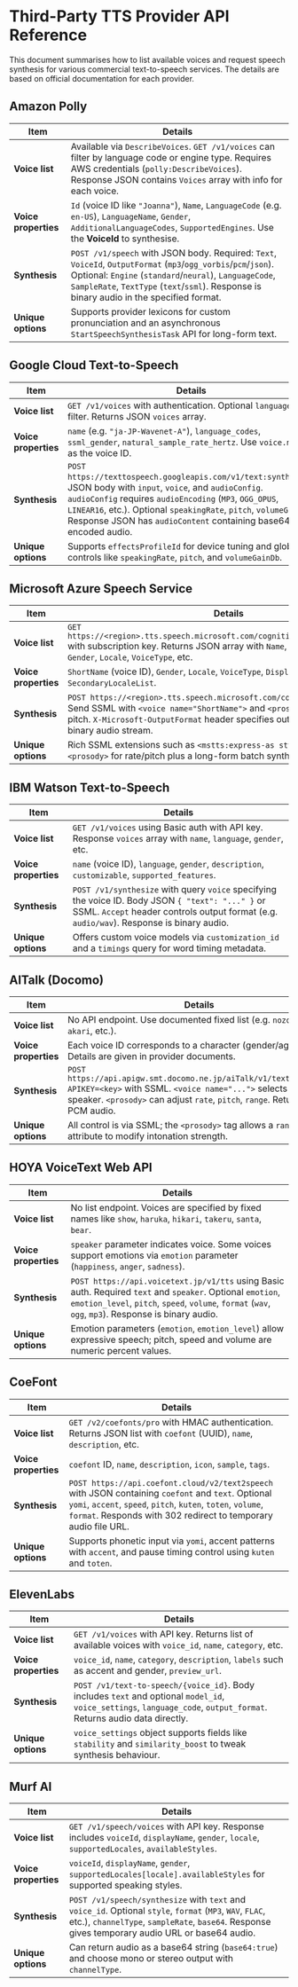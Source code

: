 # Third-Party TTS Provider API Reference

This document summarises how to list available voices and request speech synthesis for various commercial text-to-speech services. The details are based on official documentation for each provider.

## Amazon Polly

| Item | Details |
| ---- | ------- |
| **Voice list** | Available via `DescribeVoices`. `GET /v1/voices` can filter by language code or engine type. Requires AWS credentials (`polly:DescribeVoices`). Response JSON contains `Voices` array with info for each voice. |
| **Voice properties** | `Id` (voice ID like `"Joanna"`), `Name`, `LanguageCode` (e.g. `en-US`), `LanguageName`, `Gender`, `AdditionalLanguageCodes`, `SupportedEngines`. Use the **VoiceId** to synthesise. |
| **Synthesis** | `POST /v1/speech` with JSON body. Required: `Text`, `VoiceId`, `OutputFormat` (`mp3`/`ogg_vorbis`/`pcm`/`json`). Optional: `Engine` (`standard`/`neural`), `LanguageCode`, `SampleRate`, `TextType` (`text`/`ssml`). Response is binary audio in the specified format. |
| **Unique options** | Supports provider lexicons for custom pronunciation and an asynchronous `StartSpeechSynthesisTask` API for long-form text. |

## Google Cloud Text-to-Speech

| Item | Details |
| ---- | ------- |
| **Voice list** | `GET /v1/voices` with authentication. Optional `languageCode` filter. Returns JSON `voices` array. |
| **Voice properties** | `name` (e.g. `"ja-JP-Wavenet-A"`), `language_codes`, `ssml_gender`, `natural_sample_rate_hertz`. Use `voice.name` as the voice ID. |
| **Synthesis** | `POST https://texttospeech.googleapis.com/v1/text:synthesize`. JSON body with `input`, `voice`, and `audioConfig`. `audioConfig` requires `audioEncoding` (`MP3`, `OGG_OPUS`, `LINEAR16`, etc.). Optional `speakingRate`, `pitch`, `volumeGainDb`. Response JSON has `audioContent` containing base64-encoded audio. |
| **Unique options** | Supports `effectsProfileId` for device tuning and global controls like `speakingRate`, `pitch`, and `volumeGainDb`. |

## Microsoft Azure Speech Service

| Item | Details |
| ---- | ------- |
| **Voice list** | `GET https://<region>.tts.speech.microsoft.com/cognitiveservices/voices/list` with subscription key. Returns JSON array with `Name`, `ShortName`, `DisplayName`, `Gender`, `Locale`, `VoiceType`, etc. |
| **Voice properties** | `ShortName` (voice ID), `Gender`, `Locale`, `VoiceType`, `DisplayName`, `StyleList`, `SecondaryLocaleList`. |
| **Synthesis** | `POST https://<region>.tts.speech.microsoft.com/cognitiveservices/v1`. Send SSML with `<voice name="ShortName">` and `<prosody>` tags for rate and pitch. `X-Microsoft-OutputFormat` header specifies output format. Returns binary audio stream. |
| **Unique options** | Rich SSML extensions such as `<mstts:express-as style="cheerful">` and `<prosody>` for rate/pitch plus a long-form batch synthesis API. |

## IBM Watson Text-to-Speech

| Item | Details |
| ---- | ------- |
| **Voice list** | `GET /v1/voices` using Basic auth with API key. Response `voices` array with `name`, `language`, `gender`, etc. |
| **Voice properties** | `name` (voice ID), `language`, `gender`, `description`, `customizable`, `supported_features`. |
| **Synthesis** | `POST /v1/synthesize` with query `voice` specifying the voice ID. Body JSON `{ "text": "..." }` or SSML. `Accept` header controls output format (e.g. `audio/wav`). Response is binary audio. |
| **Unique options** | Offers custom voice models via `customization_id` and a `timings` query for word timing metadata. |

## AITalk (Docomo)

| Item | Details |
| ---- | ------- |
| **Voice list** | No API endpoint. Use documented fixed list (e.g. `nozomi`, `seiji`, `akari`, etc.). |
| **Voice properties** | Each voice ID corresponds to a character (gender/age). Details are given in provider documents. |
| **Synthesis** | `POST https://api.apigw.smt.docomo.ne.jp/aiTalk/v1/textToSpeech?APIKEY=<key>` with SSML. `<voice name="...">` selects the speaker. `<prosody>` can adjust `rate`, `pitch`, `range`. Returns raw PCM audio. |
| **Unique options** | All control is via SSML; the `<prosody>` tag allows a `range` attribute to modify intonation strength. |

## HOYA VoiceText Web API

| Item | Details |
| ---- | ------- |
| **Voice list** | No list endpoint. Voices are specified by fixed names like `show`, `haruka`, `hikari`, `takeru`, `santa`, `bear`. |
| **Voice properties** | `speaker` parameter indicates voice. Some voices support emotions via `emotion` parameter (`happiness`, `anger`, `sadness`). |
| **Synthesis** | `POST https://api.voicetext.jp/v1/tts` using Basic auth. Required `text` and `speaker`. Optional `emotion`, `emotion_level`, `pitch`, `speed`, `volume`, `format` (`wav`, `ogg`, `mp3`). Response is binary audio. |
| **Unique options** | Emotion parameters (`emotion`, `emotion_level`) allow expressive speech; pitch, speed and volume are numeric percent values. |

## CoeFont

| Item | Details |
| ---- | ------- |
| **Voice list** | `GET /v2/coefonts/pro` with HMAC authentication. Returns JSON list with `coefont` (UUID), `name`, `description`, etc. |
| **Voice properties** | `coefont` ID, `name`, `description`, `icon`, `sample`, `tags`. |
| **Synthesis** | `POST https://api.coefont.cloud/v2/text2speech` with JSON containing `coefont` and `text`. Optional `yomi`, `accent`, `speed`, `pitch`, `kuten`, `toten`, `volume`, `format`. Responds with 302 redirect to temporary audio file URL. |
| **Unique options** | Supports phonetic input via `yomi`, accent patterns with `accent`, and pause timing control using `kuten` and `toten`. |

## ElevenLabs

| Item | Details |
| ---- | ------- |
| **Voice list** | `GET /v1/voices` with API key. Returns list of available voices with `voice_id`, `name`, `category`, etc. |
| **Voice properties** | `voice_id`, `name`, `category`, `description`, `labels` such as accent and gender, `preview_url`. |
| **Synthesis** | `POST /v1/text-to-speech/{voice_id}`. Body includes `text` and optional `model_id`, `voice_settings`, `language_code`, `output_format`. Returns audio data directly. |
| **Unique options** | `voice_settings` object supports fields like `stability` and `similarity_boost` to tweak synthesis behaviour. |

## Murf AI

| Item | Details |
| ---- | ------- |
| **Voice list** | `GET /v1/speech/voices` with API key. Response includes `voiceId`, `displayName`, `gender`, `locale`, `supportedLocales`, `availableStyles`. |
| **Voice properties** | `voiceId`, `displayName`, `gender`, `supportedLocales[locale].availableStyles` for supported speaking styles. |
| **Synthesis** | `POST /v1/speech/synthesize` with `text` and `voice_id`. Optional `style`, `format` (`MP3`, `WAV`, `FLAC`, etc.), `channelType`, `sampleRate`, `base64`. Response gives temporary audio URL or base64 audio. |
| **Unique options** | Can return audio as a base64 string (`base64:true`) and choose mono or stereo output with `channelType`. |


